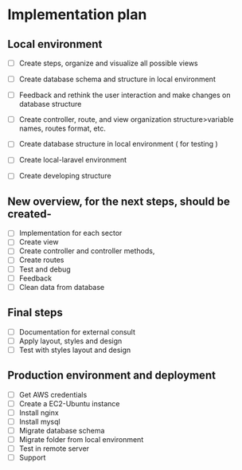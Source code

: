 # Implementation plan

## Local environment<br>
- [ ] Create steps, organize and visualize all possible views<br>
- [ ] Create database schema and structure in local environment<br>
- [ ] Feedback and rethink the user interaction and make changes on database structure<br>
- [ ] Create controller, route, and view organization structure>variable names, routes format, etc.<br>

- [ ] Create database structure in local environment ( for testing )<br>
- [ ] Create local-laravel environment<br>
- [ ] Create developing structure<br>

## New overview, for the next steps, should be created-<br>
  - [ ] Implementation for each sector<br>
  - [ ] Create view<br>
  - [ ] Create controller and controller methods,<br>
  - [ ] Create routes<br>
  - [ ] Test and debug<br>
  - [ ] Feedback<br>
  - [ ] Clean data from database<br>

## Final steps<br>
- [ ] Documentation for external consult<br>
- [ ] Apply layout, styles and design<br>
- [ ] Test with styles layout and design<br>

## Production environment and deployment
- [ ] Get AWS credentials<br>
- [ ] Create a EC2-Ubuntu instance<br>
- [ ] Install nginx<br>
- [ ] Install mysql<br>
- [ ] Migrate database schema<br>
- [ ] Migrate folder from local environment<br>
- [ ] Test in remote server<br>
- [ ] Support<br>
